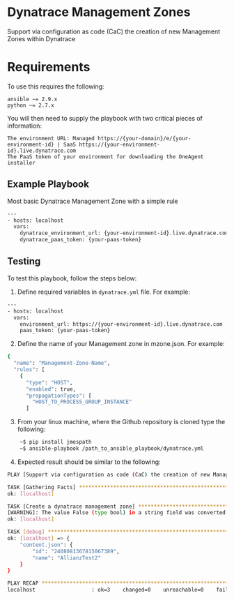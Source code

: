 # Dynatrace Management Zones
Support via configuration as code (CaC) the creation of new Management Zones within Dynatrace

# Requirements

To use this requires the following:

    ansible ~= 2.9.x
	python ~= 2.7.x

You will then need to supply the playbook with two critical pieces of information:

    The environment URL: Managed https://{your-domain}/e/{your-environment-id} | SaaS https://{your-environment-id}.live.dynatrace.com
    The PaaS token of your environment for downloading the OneAgent installer

Example Playbook
----------------

Most basic Dynatrace Management Zone with a simple rule

```bash
---
- hosts: localhost
  vars:
    dynatrace_environment_url: {your-environment-id}.live.dynatrace.com
    dynatrace_paas_token: {your-paas-token}
```

Testing
-------

To test this playbook, follow the steps below:

1) Define required variables in `dynatrace.yml` file. For example:

```bash
---
- hosts: localhost
  vars:
    environment_url: https://{your-environment-id}.live.dynatrace.com
    paas_token: {your-paas-token}
```

2) Define the name of your Management zone in mzone.json. For example:

```bash
{
  "name": "Management-Zone-Name",
  "rules": [
    {
      "type": "HOST",
      "enabled": true,
      "propagationTypes": [
        "HOST_TO_PROCESS_GROUP_INSTANCE"
      ]
```
	
3) From your linux machine, where the Github repository is cloned type the following:

```bash
	~$ pip install jmespath
    ~$ ansible-playbook /path_to_ansible_playbook/dynatrace.yml
```

4) Expected result should be similar to the following:

```bash
PLAY [Support via configuration as code (CaC) the creation of new Management Zones within Dynatrace] **************************************************************************************************************

TASK [Gathering Facts] ********************************************************************************************************************************************************************************************
ok: [localhost]

TASK [Create a dynatrace management zone] *************************************************************************************************************************************************************************
[WARNING]: The value False (type bool) in a string field was converted to u'False' (type string). If this does not look like what you expect, quote the entire value to ensure it does not change.
ok: [localhost]

TASK [debug] ******************************************************************************************************************************************************************************************************
ok: [localhost] => {
    "content.json": {
        "id": "2408081367815067389",
        "name": "AllianzTest2"
    }
}

PLAY RECAP ********************************************************************************************************************************************************************************************************
localhost                  : ok=3    changed=0    unreachable=0    failed=0    skipped=0    rescued=0    ignored=0
```

